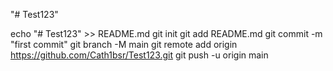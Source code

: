 "# Test123" 

echo "# Test123" >> README.md
git init
git add README.md
git commit -m "first commit"
git branch -M main
git remote add origin https://github.com/Cath1bsr/Test123.git
git push -u origin main